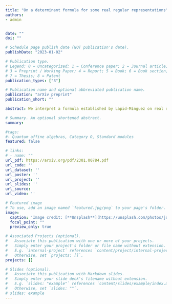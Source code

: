 ```yaml
---
title: "On a determinant formula for some real regular representations"
authors:
- admin


date: ""
doi: ""

# Schedule page publish date (NOT publication's date).
publishDate: "2023-01-02"

# Publication type.
# Legend: 0 = Uncategorized; 1 = Conference paper; 2 = Journal article;
# 3 = Preprint / Working Paper; 4 = Report; 5 = Book; 6 = Book section;
# 7 = Thesis; 8 = Patent
publication_types: ["3"]

# Publication name and optional abbreviated publication name.
publication: "arXiv preprint"
publication_short: ""

abstract: We interpret a formula established by Lapid-Mínguez on real regular representations of GLn over a local non-archimedean field as a matrix determinant. We use the Lewis Carroll determinant identity to prove new relations between real regular representations. Through quantum affine Schur-Weyl duality, these relations generalize Mukhin-Young's Extended T-systems, for representations of the quantum affine algebra Uq(slˆk), which are themselves generalizations of the celebrated T-system relations. 

# Summary. An optional shortened abstract.
summary: 

#tags:
#- Quantum affine algebras, Category O, Standard modules
featured: false

# links:
# - name: ""
url_pdf: https://arxiv.org/pdf/2301.00784.pdf
url_code: ''
url_dataset: ''
url_poster: ''
url_project: ''
url_slides: ''
url_source: 
url_video: ''

# Featured image
# To use, add an image named `featured.jpg/png` to your page's folder. 
image:
  caption: 'Image credit: [**Unsplash**](https://unsplash.com/photos/jdD8gXaTZsc)'
  focal_point: ""
  preview_only: true

# Associated Projects (optional).
#   Associate this publication with one or more of your projects.
#   Simply enter your project's folder or file name without extension.
#   E.g. `internal-project` references `content/project/internal-project/index.md`.
#   Otherwise, set `projects: []`.
projects: []

# Slides (optional).
#   Associate this publication with Markdown slides.
#   Simply enter your slide deck's filename without extension.
#   E.g. `slides: "example"` references `content/slides/example/index.md`.
#   Otherwise, set `slides: ""`.
# slides: example
---
```






